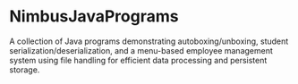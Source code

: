 # NimbusJavaPrograms
A collection of Java programs demonstrating autoboxing/unboxing, student serialization/deserialization, and a menu-based employee management system using file handling for efficient data processing and persistent storage.
